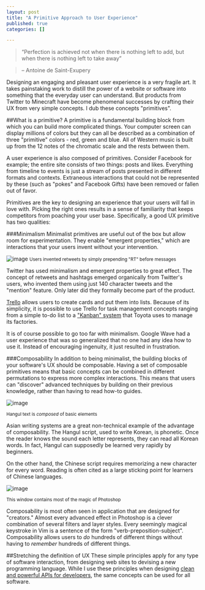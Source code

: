 ```yaml
--- 
layout: post
title: "A Primitive Approach to User Experience"
published: true
categories: []

---
```



>“Perfection is achieved not when there is nothing left to add, but when there is nothing left to take away” 

>– Antoine de Saint-Exupery

Designing an engaging and pleasant user experience is a very fragile art. It takes painstaking work to distill the power of a website or software into something that the everyday user can understand. But products from Twitter to Minecraft have become phenomenal successes by crafting their UX from very simple concepts. I dub these concepts "primitives".

##What is a primitive?
A primitive is a fundamental building block from which you can build more complicated things. Your computer screen can display millions of colors but they can all be described as a combination of three "primitive" colors - red, green and blue. All of Western music is built up from the 12 notes of the chromatic scale and the rests between them.

A user experience is also composed of primitives. Consider Facebook for example; the entire site consists of two things: posts and likes. Everything from timeline to events is just a stream of posts presented in different formats and contexts. Extraneous interactions that could not be represented by these (such as "pokes" and Facebook Gifts) have been removed or fallen out of favor.

Primitives are the key to designing an experience that your users will fall in love with. Picking the right ones results in a sense of familiarity that keeps competitors from poaching your user base. Specifically, a good UX primitive has two qualities:

###Minimalism
Minimalist primitives are useful out of the box but allow room for experimentation. They enable "emergent properties," which are interactions that your users invent without your intervention.

![image](http://www.howtogeek.com/geekers/up/sshot4ced9c7bf213a.jpg)
<small>Users invented retweets by simply prepending "RT" before messages</small>

Twitter has used minimalism and emergent properties to great effect. The concept of retweets and hashtags emerged organically from Twitter's users, who invented them using just 140 character tweets and the "mention" feature. Only later did they formally become part of the product. 

[Trello](http://trello.com) allows users to create cards and put them into lists. Because of its simplicity, it is possible to use Trello for task management concepts ranging from a simple to-do list to a ["Kanban" system](http://en.wikipedia.org/wiki/Kanban) that Toyota uses to manage its factories.

It is of course possible to go too far with minimalism. Google Wave had a user experience that was so generalized that no one had any idea how to use it. Instead of encouraging ingenuity, it just resulted in frustration.

###Composability
In addition to being minimalist, the building blocks of your software's UX should be composable. Having a set of composable primitives means that basic concepts can be combined in different permutations to express more complex interactions. This means that users can "discover" advanced techniques by building on their previous knowledge, rather than having to read how-to guides.

![image](http://4.bp.blogspot.com/_XivcmTPSn1k/TNzZC62WzOI/AAAAAAAAA0c/Okq9AzJ0d8s/s400/22.jpg)

<small>Hangul text is *composed* of basic elements</small>


Asian writing systems are a great non-technical example of the advantage of composability. The Hangul script, used to write Korean, is phonetic. Once the reader knows the sound each letter represents, they can read all Korean words. In fact, Hangul can supposedly be learned very rapidly by beginners. 

On the other hand, the Chinese script requires memorizing a new character for every word. Reading is often cited as a large sticking point for learners of Chinese languages.


![image](http://www.photoshopessentials.com/images/type/effects/gel/layer-style-db.jpg)

<small>This window contains most of the magic of Photoshop</small>


Composability is most often seen in application that are designed for "creators." Almost every advanced effect in Photoshop is a clever combination of several filters and layer styles. Every seemingly magical keystroke in Vim is a sentence of the form "verb-preposition-subject". Composability allows users to *do* hundreds of different things without having to *remember* hundreds of different things.

##Stretching the definition of UX
These simple principles apply for any type of software interaction, from designing web sites to devising a new programming language. While I use these principles when designing [clean and powerful APIs for developers](http://flotype.com), the same concepts can be used for all software.
